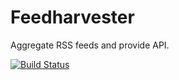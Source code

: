 # Feedharvester

Aggregate RSS feeds and provide API.

[![Build Status](https://travis-ci.org/suzuki86/feedharvester.svg?branch=master)](https://travis-ci.org/suzuki86/feedharvester)
